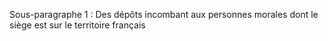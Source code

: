 Sous-paragraphe 1 : Des dépôts incombant aux personnes morales dont le siège est sur le territoire français